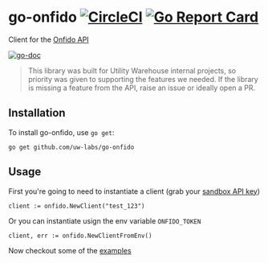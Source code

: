 # go-onfido [![CircleCI](https://circleci.com/gh/uw-labs/go-onfido.svg?style=svg)](https://circleci.com/gh/uw-labs/go-onfido) [![Go Report Card](https://goreportcard.com/badge/github.com/uw-labs/go-onfido)](https://goreportcard.com/report/github.com/uw-labs/go-onfido)

Client for the [Onfido API](https://documentation.onfido.com/)

[![go-doc](https://godoc.org/github.com/uw-labs/go-onfido?status.svg)](https://godoc.org/github.com/uw-labs/go-onfido)

> This library was built for Utility Warehouse internal projects, so priority was given to supporting the
features we needed. If the library is missing a feature from the API, raise an issue or ideally open a PR.

## Installation

To install go-onfido, use `go get`:

```
go get github.com/uw-labs/go-onfido
```

## Usage

First you're going to need to instantiate a client (grab your [sandbox API key](https://onfido.com/dashboard/v2/#/api/tokens))

```golang
client := onfido.NewClient("test_123")
```

Or you can instantiate usign the env variable `ONFIDO_TOKEN`

```golang
client, err := onfido.NewClientFromEnv()
```

Now checkout some of the [examples](https://github.com/uw-labs/go-onfido/tree/master/examples)


